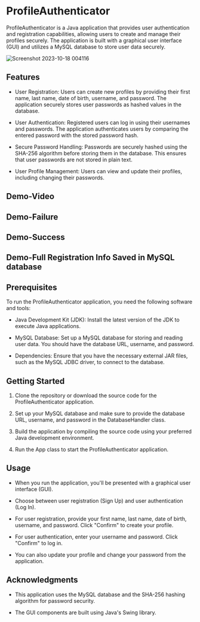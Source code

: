 # ProfileAuthenticator
ProfileAuthenticator is a Java application that provides user authentication and registration capabilities, allowing users to create and manage their profiles securely. The application is built with a graphical user interface (GUI) and utilizes a MySQL database to store user data securely.

![Screenshot 2023-10-18 004116](https://github.com/anochronos/ProfileAuthenticator/assets/135464796/c2fe8003-73bb-419a-b3f8-a56b02083032)


## Features

- User Registration: Users can create new profiles by providing their first name, last name, date of birth, username, and password. The application securely stores user passwords as hashed values in the database.

- User Authentication: Registered users can log in using their usernames and passwords. The application authenticates users by comparing the entered password with the stored password hash.

- Secure Password Handling: Passwords are securely hashed using the SHA-256 algorithm before storing them in the database. This ensures that user passwords are not stored in plain text.

- User Profile Management: Users can view and update their profiles, including changing their passwords.
  

## Demo-Video



## Demo-Failure


## Demo-Success

## Demo-Full Registration Info Saved in MySQL database

## Prerequisites

To run the ProfileAuthenticator application, you need the following software and tools:

- Java Development Kit (JDK): Install the latest version of the JDK to execute Java applications.

- MySQL Database: Set up a MySQL database for storing and reading user data. You should have the database URL, username, and password.

- Dependencies: Ensure that you have the necessary external JAR files, such as the MySQL JDBC driver, to connect to the database.

## Getting Started

1. Clone the repository or download the source code for the ProfileAuthenticator application.

2. Set up your MySQL database and make sure to provide the database URL, username, and password in the DatabaseHandler class.

3. Build the application by compiling the source code using your preferred Java development environment.

4. Run the App class to start the ProfileAuthenticator application.

## Usage

- When you run the application, you'll be presented with a graphical user interface (GUI).

- Choose between user registration (Sign Up) and user authentication (Log In).

- For user registration, provide your first name, last name, date of birth, username, and password. Click "Confirm" to create your profile.

- For user authentication, enter your username and password. Click "Confirm" to log in.

- You can also update your profile and change your password from the application.

## Acknowledgments

- This application uses the MySQL database and the SHA-256 hashing algorithm for password security.

- The GUI components are built using Java's Swing library.
